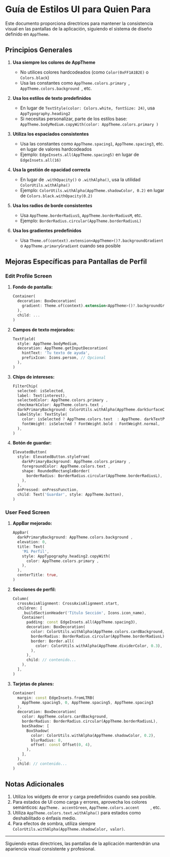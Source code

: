 # Guía de Estilos UI para Quien Para

Este documento proporciona directrices para mantener la consistencia visual en las pantallas de la aplicación, siguiendo el sistema de diseño definido en `AppTheme`.

## Principios Generales

1. **Usa siempre los colores de AppTheme**
   - No utilices colores hardcodeados (como `Color(0xFF1A1B2E)` o `Colors.black`)
   - Usa las constantes como `AppTheme.colors.primary `, `AppTheme.colors.background `, etc.

2. **Usa los estilos de texto predefinidos**
   - En lugar de `TextStyle(color: Colors.white, fontSize: 24)`, usa `AppTypography.heading2`
   - Si necesitas personalizar, parte de los estilos base: `AppTheme.bodyMedium.copyWith(color: AppTheme.colors.primary )`

3. **Utiliza los espaciados consistentes**
   - Usa las constantes como `AppTheme.spacing1`, `AppTheme.spacing3`, etc. en lugar de valores hardcodeados
   - Ejemplo: `EdgeInsets.all(AppTheme.spacing5)` en lugar de `EdgeInsets.all(16)`

4. **Usa la gestión de opacidad correcta**
   - En lugar de `.withOpacity()` o `.withAlpha()`, usa la utilidad `ColorUtils.withAlpha()`
   - Ejemplo: `ColorUtils.withAlpha(AppTheme.shadowColor, 0.2)` en lugar de `Colors.black.withOpacity(0.2)`

5. **Usa los radios de borde consistentes**
   - Usa `AppTheme.borderRadiusS`, `AppTheme.borderRadiusM`, etc.
   - Ejemplo: `BorderRadius.circular(AppTheme.borderRadiusL)`

6. **Usa los gradientes predefinidos**
   - Usa `Theme.of(context).extension<AppTheme>()?.backgroundGradient` o `AppTheme.primaryGradient` cuando sea posible

## Mejoras Específicas para Pantallas de Perfil

### Edit Profile Screen

1. **Fondo de pantalla:**
   ```dart
   Container(
     decoration: BoxDecoration(
       gradient: Theme.of(context).extension<AppTheme>()?.backgroundGradient,
     ),
     child: ...
   )
   ```

2. **Campos de texto mejorados:**
   ```dart
   TextField(
     style: AppTheme.bodyMedium,
     decoration: AppTheme.getInputDecoration(
       hintText: 'Tu texto de ayuda',
       prefixIcon: Icons.person, // Opcional
     ),
   )
   ```

3. **Chips de intereses:**
   ```dart
   FilterChip(
     selected: isSelected,
     label: Text(interest),
     selectedColor: AppTheme.colors.primary ,
     checkmarkColor: AppTheme.colors.text ,
     darkPrimaryBackground: ColorUtils.withAlpha(AppTheme.darkSurfaceColor, 0.7),
     labelStyle: TextStyle(
       color: isSelected ? AppTheme.colors.text  : AppTheme. darkTextPrimary,
       fontWeight: isSelected ? FontWeight.bold : FontWeight.normal,
     ),
   )
   ```

4. **Botón de guardar:**
   ```dart
   ElevatedButton(
     style: ElevatedButton.styleFrom(
       darkPrimaryBackground: AppTheme.colors.primary ,
       foregroundColor: AppTheme.colors.text ,
       shape: RoundedRectangleBorder(
         borderRadius: BorderRadius.circular(AppTheme.borderRadiusL),
       ),
     ),
     onPressed: onPressFunction,
     child: Text('Guardar', style: AppTheme.button),
   )
   ```

### User Feed Screen

1. **AppBar mejorado:**
   ```dart
   AppBar(
     darkPrimaryBackground: AppTheme.colors.background ,
     elevation: 0,
     title: Text(
       'Mi Perfil',
       style: AppTypography.heading2.copyWith(
         color: AppTheme.colors.primary ,
       ),
     ),
     centerTitle: true,
   )
   ```

2. **Secciones de perfil:**
   ```dart
   Column(
     crossAxisAlignment: CrossAxisAlignment.start,
     children: [
       _buildSectionHeader('Título Sección', Icons.icon_name),
       Container(
         padding: const EdgeInsets.all(AppTheme.spacing3),
         decoration: BoxDecoration(
           color: ColorUtils.withAlpha(AppTheme.colors.cardBackground, 0.7),
           borderRadius: BorderRadius.circular(AppTheme.borderRadiusL),
           border: Border.all(
             color: ColorUtils.withAlpha(AppTheme.dividerColor, 0.3),
           ),
         ),
         child: // contenido...
       ),
     ],
   )
   ```

3. **Tarjetas de planes:**
   ```dart
   Container(
     margin: const EdgeInsets.fromLTRB(
       AppTheme.spacing5, 0, AppTheme.spacing5, AppTheme.spacing3
     ),
     decoration: BoxDecoration(
       color: AppTheme.colors.cardBackground,
       borderRadius: BorderRadius.circular(AppTheme.borderRadiusL),
       boxShadow: [
         BoxShadow(
           color: ColorUtils.withAlpha(AppTheme.shadowColor, 0.2),
           blurRadius: 8,
           offset: const Offset(0, 4),
         ),
       ],
     ),
     child: // contenido...
   )
   ```

## Notas Adicionales

1. Utiliza los widgets de error y carga predefinidos cuando sea posible.
2. Para estados de UI como carga y errores, aprovecha los colores semánticos: `AppTheme. accentGreen`, `AppTheme.colors.accent     `, etc.
3. Utiliza `AppTheme.colors.text.withAlpha()` para estados como deshabilitado o énfasis medio.
4. Para efectos de sombra, utiliza siempre `ColorUtils.withAlpha(AppTheme.shadowColor, valor)`.

---

Siguiendo estas directrices, las pantallas de la aplicación mantendrán una apariencia visual consistente y profesional.
